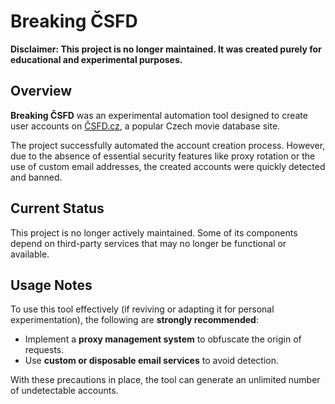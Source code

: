 # Breaking ČSFD

**Disclaimer: This project is no longer maintained. It was created purely for educational and experimental purposes.**

## Overview

**Breaking ČSFD** was an experimental automation tool designed to create user accounts on [ČSFD.cz](https://www.csfd.cz), a popular Czech movie database site.

The project successfully automated the account creation process. However, due to the absence of essential security features like proxy rotation or the use of custom email addresses, the created accounts were quickly detected and banned.

## Current Status

This project is no longer actively maintained. Some of its components depend on third-party services that may no longer be functional or available.

## Usage Notes

To use this tool effectively (if reviving or adapting it for personal experimentation), the following are **strongly recommended**:

- Implement a **proxy management system** to obfuscate the origin of requests.
- Use **custom or disposable email services** to avoid detection.

With these precautions in place, the tool can generate an unlimited number of undetectable accounts.
